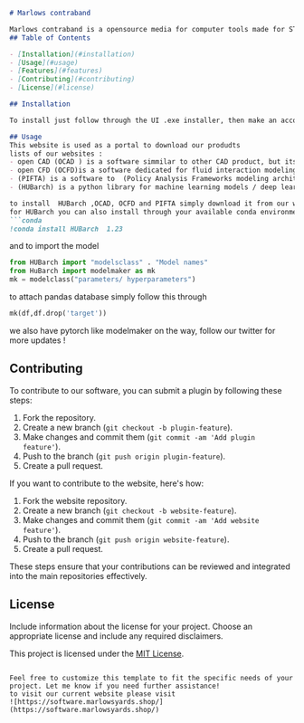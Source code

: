 
```markdown
# Marlows contraband

Marlows contraband is a opensource media for computer tools made for STEM / liberal arts proffessions, we offer various things in here. If you want to collaborate please request a pull in this repository
## Table of Contents

- [Installation](#installation)
- [Usage](#usage)
- [Features](#features)
- [Contributing](#contributing)
- [License](#license)

## Installation

To install just follow through the UI .exe installer, then make an account to to save your progress

## Usage
This website is used as a portal to download our produdts 
lists of our websites : 
- open CAD (OCAD ) is a software simmilar to other CAD product, but its way more customizeable 
- open CFD (OCFD)is a software dedicated for fluid interaction modeling, you can add plugins too 
- (PIFTA) is a software to  (Policy Analysis Frameworks modeling architecture) is a comprehensive framework for modeling and analyzing policy scenarios.
- (HUBarch) is a python library for machine learning models / deep learning models 

to install  HUBarch ,OCAD, OCFD and PIFTA simply download it from our websites
for HUBarch you can also install through your available conda environment
```conda
!conda install HUBarch  1.23
```
and to import the model
```python
from HUBarch import "modelsclass" . "Model names"
from HuBarch import modelmaker as mk
mk = modelclass("parameters/ hyperparameters")

```
to attach pandas database simply follow this through
```python
mk(df,df.drop('target'))

```
we also have pytorch like modelmaker on the way, follow our twitter for more updates !

## Contributing

To contribute to our software, you can submit a plugin by following these steps:

1. Fork the repository.
2. Create a new branch (`git checkout -b plugin-feature`).
3. Make changes and commit them (`git commit -am 'Add plugin feature'`).
4. Push to the branch (`git push origin plugin-feature`).
5. Create a pull request.

If you want to contribute to the website, here's how:

1. Fork the website repository.
2. Create a new branch (`git checkout -b website-feature`).
3. Make changes and commit them (`git commit -am 'Add website feature'`).
4. Push to the branch (`git push origin website-feature`).
5. Create a pull request.

These steps ensure that your contributions can be reviewed and integrated into the main repositories effectively.

## License

Include information about the license for your project. Choose an appropriate license and include any required disclaimers.

This project is licensed under the [MIT License]("./LICENSE").
```

Feel free to customize this template to fit the specific needs of your project. Let me know if you need further assistance! 
to visit our current website please visit 
![https://software.marlowsyards.shop/](https://software.marlowsyards.shop/)